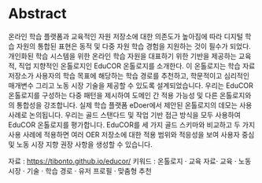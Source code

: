 # Abstract

온라인 학습 플랫폼과 교육적인 자원 저장소에 대한 의존도가 높아짐에 따라 디지털 학습 자원의 통합된 표현은 동적 및 다중 자원 학습 경험을 지원하는 것이 필수가 되었다. 개인화된 학습 시스템을 위한 온라인 학습 자원을 대표하기 위한 기반을 제공하는 교육적, 직업 지향적인 온톨로지인 EduCOR 온톨로지를 소개한다. 이 온톨로지는 학습 자료 저장소가 사용자의 학습 목표에 해당하는 학습 경로를 추천하고, 학문적이고 심리적인 매개변수 그리고 노동 시장 기술을 제공할 수 있도록 설계되었습니다. 우리는 EduCOR 온톨로지를 구성하는 다중 패턴을 제시하여 도메인 간 적용 가능성 및 다른 온톨로지와의 통합성을 강조합니다. 실제 학습 플랫폼 eDoer에서 제안된 온톨로지의 데모는 사용 사례로 논의됩니다. 우리는 골드 스탠다드 및 작업 기반 접근 방식을 모두 사용하여 EduCOR 온톨로지를 평가합니다. EduCOR를 세 가지 골드 스키마와 비교하고 두 가지 사용 사례에 적용하면 여러 OER 저장소에 대한 적용 범위와 적응성을 보여 사용자 중심 및 노동 시장 지향 권장 사항을 생성할 수 있습니다.

자료 : https://tibonto.github.io/educor/
키워드 : 온톨로지 · 교육 자료· 교육 · 노동 시장 · 기술 · 학습 경로 · 유저 프로필 · 맞춤형 추천
